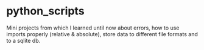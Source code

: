 # python_scripts
 Mini projects from which I learned until now about errors, how to use imports properly (relative & absolute), store data to different file formats and to a sqlite db.
